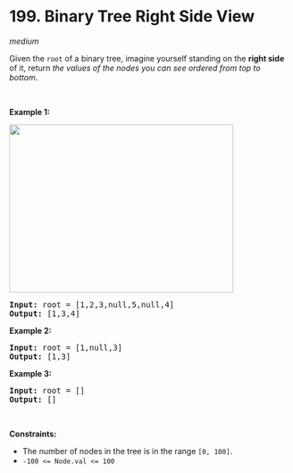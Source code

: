 # 199. Binary Tree Right Side View
_medium_

<p>Given the <code>root</code> of a binary tree, imagine yourself standing on the <strong>right side</strong> of it, return <em>the values of the nodes you can see ordered from top to bottom</em>.</p>

<p>&nbsp;</p>
<p><strong class="example">Example 1:</strong></p>
<img alt="" src="https://fastly.jsdelivr.net/gh/doocs/leetcode@main/solution/0100-0199/0199.Binary%20Tree%20Right%20Side%20View/images/tree.jpg" style="width: 401px; height: 301px;" />
<pre>
<strong>Input:</strong> root = [1,2,3,null,5,null,4]
<strong>Output:</strong> [1,3,4]
</pre>

<p><strong class="example">Example 2:</strong></p>

<pre>
<strong>Input:</strong> root = [1,null,3]
<strong>Output:</strong> [1,3]
</pre>

<p><strong class="example">Example 3:</strong></p>

<pre>
<strong>Input:</strong> root = []
<strong>Output:</strong> []
</pre>

<p>&nbsp;</p>
<p><strong>Constraints:</strong></p>

<ul>
	<li>The number of nodes in the tree is in the range <code>[0, 100]</code>.</li>
	<li><code>-100 &lt;= Node.val &lt;= 100</code></li>
</ul>